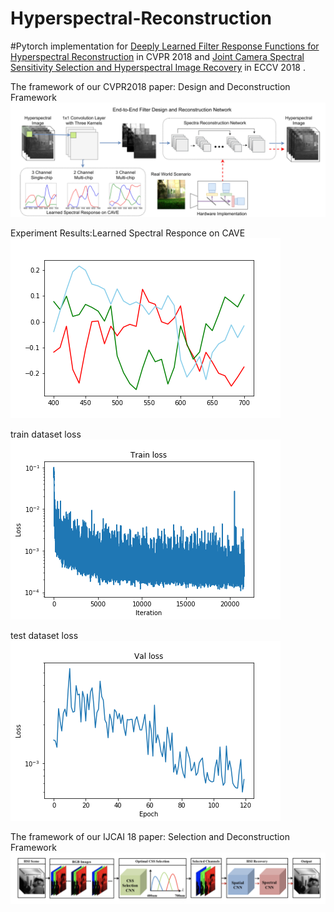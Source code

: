 # Hyperspectral-Reconstruction
#Pytorch implementation for [Deeply Learned Filter Response Functions for Hyperspectral Reconstruction](http://openaccess.thecvf.com/content_cvpr_2018/papers/Nie_Deeply_Learned_Filter_CVPR_2018_paper.pdf) in CVPR 2018 and [Joint Camera Spectral Sensitivity Selection and
Hyperspectral Image Recovery](http://openaccess.thecvf.com/content_ECCV_2018/papers/Ying_Fu_Joint_Camera_Spectral_ECCV_2018_paper.pdf) in ECCV 2018 .

The framework of our CVPR2018 paper: Design and Deconstruction Framework 
![](https://github.com/hubeihubei/Hyperspectral-Reconstruction/blob/master/image/1.png)

Experiment Results:Learned Spectral Responce on CAVE
![](https://github.com/hubeihubei/Hyperspectral-Reconstruction/blob/master/image/3.png)

train dataset loss 
![](https://github.com/hubeihubei/Hyperspectral-Reconstruction/blob/master/trainloss_epoch120.png)

test dataset loss
![](https://github.com/hubeihubei/Hyperspectral-Reconstruction/blob/master/valloss_epoch120.png)

The framework of our IJCAI 18 paper: Selection and Deconstruction Framework
![](https://github.com/hubeihubei/Hyperspectral-Reconstruction/blob/master/image/2.png)
